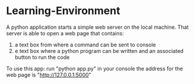 # Learning-Environment

A python application starts a simple web server on the local machine. That server is able to open a web page that contains: 
  1. a text box from where a command can be sent to console
  2. e text box where a python program can be written and an associated button to run the code

To use this app:
run "python app.py" in your console
the address for the web page is "http://127.0.0.1:5000"
